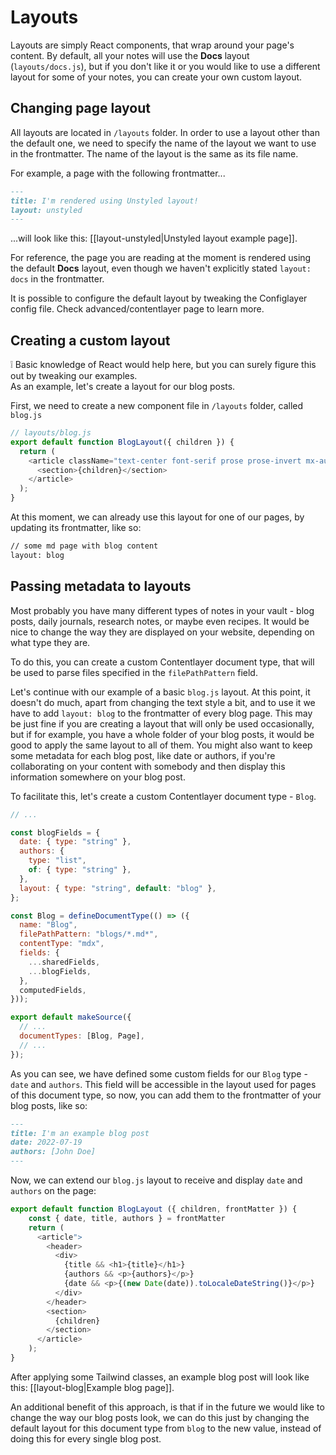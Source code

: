 # Layouts

Layouts are simply React components, that wrap around your page's content. By default, all your notes will use the **Docs** layout (`layouts/docs.js`), but if you don't like it or you would like to use a different layout for some of your notes, you can create your own custom layout.

## Changing page layout

All layouts are located in `/layouts` folder. In order to use a layout other than the default one, we need to specify the name of the layout we want to use in the frontmatter. The name of the layout is the same as its file name.

For example, a page with the following frontmatter...

```md
---
title: I'm rendered using Unstyled layout!
layout: unstyled
---
```

...will look like this: [[layout-unstyled|Unstyled layout example page]].

For reference, the page you are reading at the moment is rendered using the default **Docs** layout, even though we haven't explicitly stated `layout: docs` in the frontmatter.

It is possible to configure the default layout by tweaking the Configlayer config file. Check advanced/contentlayer page to learn more.

## Creating a custom layout

<div className="border-2 border-slate-400 rounded-md px-4 mb-2">
❕ Basic knowledge of React would help here, but you can surely figure this out by tweaking our examples.
</div>
As an example, let's create a layout for our blog posts.

First, we need to create a new component file in `/layouts` folder, called `blog.js`

```js
// layouts/blog.js
export default function BlogLayout({ children }) {
  return (
    <article className="text-center font-serif prose prose-invert mx-auto p-6">
      <section>{children}</section>
    </article>
  );
}
```

At this moment, we can already use this layout for one of our pages, by updating its frontmatter, like so:

```md
// some md page with blog content
layout: blog
```

## Passing metadata to layouts

Most probably you have many different types of notes in your vault - blog posts, daily journals, research notes, or maybe even recipes. It would be nice to change the way they are displayed on your website, depending on what type they are.

To do this, you can create a custom Contentlayer document type, that will be used to parse files specified in the `filePathPattern` field.

Let's continue with our example of a basic `blog.js` layout. At this point, it doesn't do much, apart from changing the text style a bit, and to use it we have to add `layout: blog` to the frontmatter of every blog page. This may be just fine if you are creating a layout that will only be used occasionally, but if for example, you have a whole folder of your blog posts, it would be good to apply the same layout to all of them. You might also want to keep some metadata for each blog post, like date or authors, if you're collaborating on your content with somebody and then display this information somewhere on your blog post.

To facilitate this, let's create a custom Contentlayer document type - `Blog`.

```js
// ...

const blogFields = {
  date: { type: "string" },
  authors: {
    type: "list",
    of: { type: "string" },
  },
  layout: { type: "string", default: "blog" },
};

const Blog = defineDocumentType(() => ({
  name: "Blog",
  filePathPattern: "blogs/*.md*",
  contentType: "mdx",
  fields: {
    ...sharedFields,
    ...blogFields,
  },
  computedFields,
}));

export default makeSource({
  // ...
  documentTypes: [Blog, Page],
  // ...
});
```

As you can see, we have defined some custom fields for our `Blog` type - `date` and `authors`. This field will be accessible in the layout used for pages of this document type, so now, you can add them to the frontmatter of your blog posts, like so:

```md
---
title: I'm an example blog post
date: 2022-07-19
authors: [John Doe]
---
```

Now, we can extend our `blog.js` layout to receive and display `date` and `authors` on the page:

```js
export default function BlogLayout ({ children, frontMatter }) {
    const { date, title, authors } = frontMatter
    return (
      <article">
        <header>
          <div>
            {title && <h1>{title}</h1>}
            {authors && <p>{authors}</p>}
            {date && <p>{(new Date(date)).toLocaleDateString()}</p>}
          </div>
        </header>
        <section>
          {children}
        </section>
      </article>
    );
}

```

After applying some Tailwind classes, an example blog post will look like this:
[[layout-blog|Example blog page]].

An additional benefit of this approach, is that if in the future we would like to change the way our blog posts look, we can do this just by changing the default layout for this document type from `blog` to the new value, instead of doing this for every single blog post.
